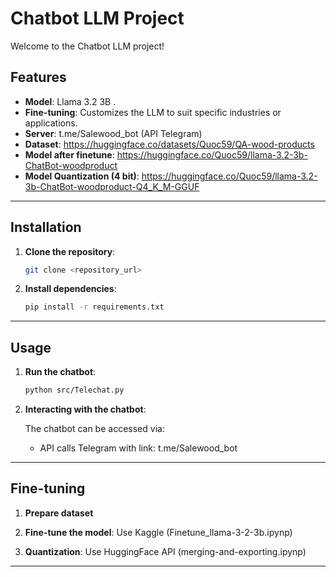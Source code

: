 # Chatbot LLM Project

Welcome to the Chatbot LLM project!

## Features

- **Model**: Llama 3.2 3B .
- **Fine-tuning**: Customizes the LLM to suit specific industries or applications.
- **Server**: t.me/Salewood_bot (API Telegram)
- **Dataset**: https://huggingface.co/datasets/Quoc59/QA-wood-products
- **Model after finetune**: https://huggingface.co/Quoc59/llama-3.2-3b-ChatBot-woodproduct
- **Model Quantization (4 bit)**: https://huggingface.co/Quoc59/llama-3.2-3b-ChatBot-woodproduct-Q4_K_M-GGUF

---

## Installation

1. **Clone the repository**:

   ```bash
   git clone <repository_url>
   ```

2. **Install dependencies**:

   ```bash
   pip install -r requirements.txt
   ```

---

## Usage

1. **Run the chatbot**:

   ```bash
   python src/Telechat.py
   ```

2. **Interacting with the chatbot**:

   The chatbot can be accessed via:

   - API calls Telegram with link: t.me/Salewood_bot

---

## Fine-tuning

1. **Prepare dataset**

2. **Fine-tune the model**: Use Kaggle (Finetune_llama-3-2-3b.ipynp)

3. **Quantization**: Use HuggingFace API (merging-and-exporting.ipynp)

---
